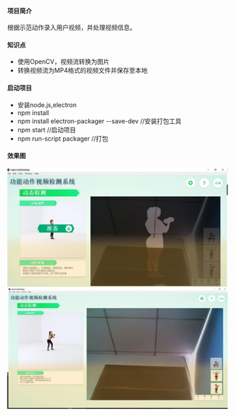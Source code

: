 #### 项目简介
根据示范动作录入用户视频，并处理视频信息。
#### 知识点
* 使用OpenCV，视频流转换为图片
* 转换视频流为MP4格式的视频文件并保存至本地
#### 启动项目
* 安装node.js,electron
* npm install
* npm install electron-packager --save-dev  //安装打包工具
* npm start  //启动项目
* npm run-script packager  //打包
#### 效果图
![](https://github.com/ThreeAuFeb/Rehabilitation/blob/master/1.jpg)
![](https://github.com/ThreeAuFeb/Rehabilitation/blob/master/2.jpg)
